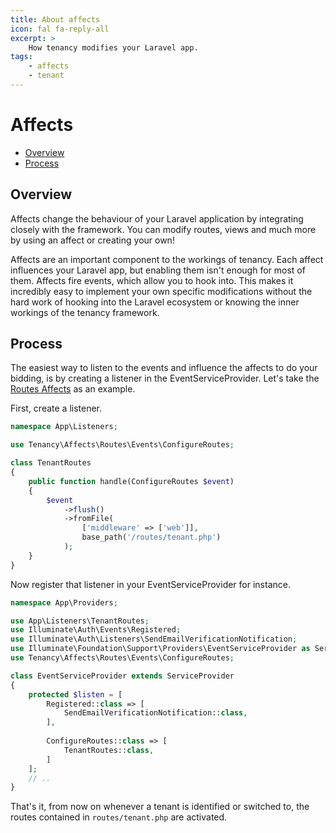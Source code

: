 ```yaml
---
title: About affects
icon: fal fa-reply-all
excerpt: >
    How tenancy modifies your Laravel app.
tags:
    - affects
    - tenant
---
```


# Affects

- [Overview](#overview)
- [Process](#Process)

## Overview
Affects change the behaviour of your Laravel application by integrating closely with the
framework. You can modify routes, views and much more by using an affect or creating
your own!

Affects are an important component to the workings of tenancy. Each affect influences your
Laravel app, but enabling them isn't enough for most of them. Affects fire events, which allow
you to hook into. This makes it incredibly easy to implement your own specific modifications
without the hard work of hooking into the Laravel ecosystem or knowing the inner workings of 
the tenancy framework.

## Process

The easiest way to listen to the events and influence the affects to do your bidding, is by
creating a listener in the EventServiceProvider. Let's take the [Routes Affects](affects-routes)
as an example.

First, create a listener.

```php
namespace App\Listeners;

use Tenancy\Affects\Routes\Events\ConfigureRoutes;

class TenantRoutes 
{
    public function handle(ConfigureRoutes $event) 
    {
        $event
            ->flush()
            ->fromFile(
                ['middleware' => ['web']],
                base_path('/routes/tenant.php')
            );
    }
}
```

Now register that listener in your EventServiceProvider for instance.

```php
namespace App\Providers;

use App\Listeners\TenantRoutes;
use Illuminate\Auth\Events\Registered;
use Illuminate\Auth\Listeners\SendEmailVerificationNotification;
use Illuminate\Foundation\Support\Providers\EventServiceProvider as ServiceProvider;
use Tenancy\Affects\Routes\Events\ConfigureRoutes;

class EventServiceProvider extends ServiceProvider
{
    protected $listen = [
        Registered::class => [
            SendEmailVerificationNotification::class,
        ],
        
        ConfigureRoutes::class => [
            TenantRoutes::class,
        ]
    ];
    // ..
}

```

That's it, from now on whenever a tenant is identified or switched to, the routes
contained in `routes/tenant.php` are activated.
